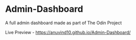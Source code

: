 # Admin-Dashboard
A full admin dashboard made as part of The Odin Project

Live Preview - https://anuvind10.github.io/Admin-Dashboard/
